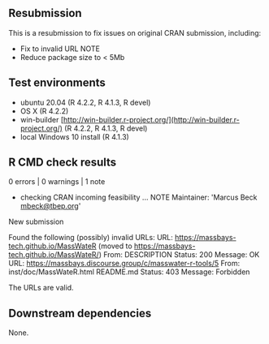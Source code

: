 ## Resubmission

This is a resubmission to fix issues on original CRAN submission, including:

* Fix to invalid URL NOTE 
* Reduce package size to < 5Mb

## Test environments

* ubuntu 20.04 (R 4.2.2, R 4.1.3, R devel)
* OS X (R 4.2.2)
* win-builder [http://win-builder.r-project.org/](http://win-builder.r-project.org/) (R 4.2.2, R 4.1.3, R devel)
* local Windows 10 install (R 4.1.3)

## R CMD check results

0 errors | 0 warnings | 1 note

* checking CRAN incoming feasibility ... NOTE
Maintainer: 'Marcus Beck <mbeck@tbep.org>'

New submission

Found the following (possibly) invalid URLs:
  URL: https://massbays-tech.github.io/MassWateR (moved to https://massbays-tech.github.io/MassWateR/)
    From: DESCRIPTION
    Status: 200
    Message: OK
  URL: https://massbays.discourse.group/c/masswater-r-tools/5
    From: inst/doc/MassWateR.html
          README.md
    Status: 403
    Message: Forbidden

The URLs are valid.

## Downstream dependencies

None.



